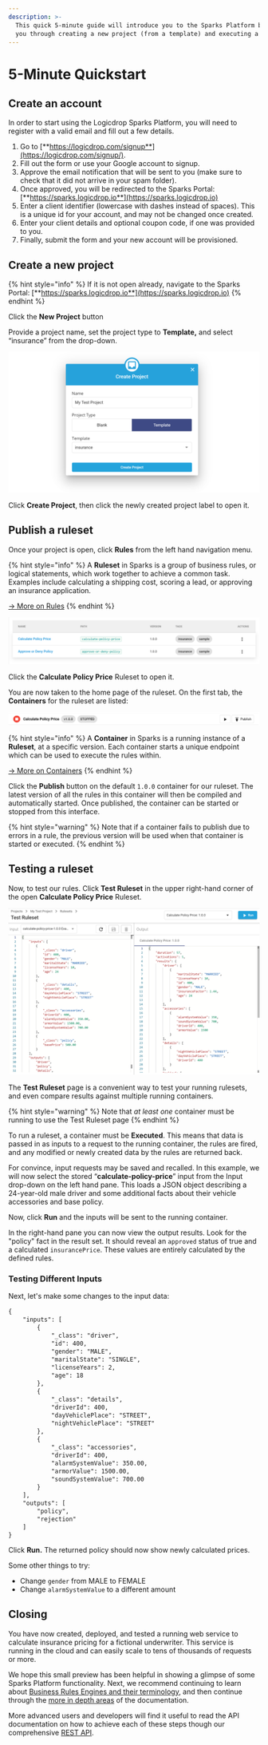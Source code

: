 ```yaml
---
description: >-
  This quick 5-minute guide will introduce you to the Sparks Platform by walking
  you through creating a new project (from a template) and executing a ruleset.
---
```


# 5-Minute Quickstart

## Create an account

In order to start using the Logicdrop Sparks Platform, you will need to register with a valid email and fill out a few details.

1. Go to [**https://logicdrop.com/signup**](https://logicdrop.com/signup/).
2. Fill out the form or use your Google account to signup.
3. Approve the email notification that will be sent to you \(make sure to check that it did not arrive in your spam folder\). 
4. Once approved, you will be redirected to the Sparks Portal: [**https://sparks.logicdrop.io**](https://sparks.logicdrop.io)
5. Enter a client identifier \(lowercase with dashes instead of spaces\). This is a unique id for your account, and may not be changed once created.
6. Enter your client details and optional coupon code, if one was provided to you.
7. Finally, submit the form and your new account will be provisioned.

## Create a new project

{% hint style="info" %}
If it is not open already, navigate to the Sparks Portal: [**https://sparks.logicdrop.io**](https://sparks.logicdrop.io)
{% endhint %}

Click the **New Project** button

Provide a project name, set the project type to **Template,** and select “insurance” from the drop-down.

![](../../.gitbook/assets/create-project.png)

Click **Create Project**, then click the newly created project label to open it.

## Publish a ruleset

Once your project is open, click **Rules** from the left hand navigation menu.

{% hint style="info" %}
A **Ruleset** in Sparks is a group of business rules, or logical statements, which work together to achieve a common task. Examples include calculating a shipping cost, scoring a lead, or approving an insurance application.

[→ More on Rules](../compute-intro.md)
{% endhint %}

![The Ruleset List Interface](../../.gitbook/assets/projects.png)

Click the **Calculate Policy Price** Ruleset to open it.

You are now taken to the home page of the ruleset. On the first tab, the **Containers** for the ruleset are listed:

![](../../.gitbook/assets/container.png)

{% hint style="info" %}
A **Container** in Sparks is a running instance of a **Ruleset**, at a specific version. Each container starts a unique endpoint which can be used to execute the rules within.

[→ More on Containers](../compute-intro.md#containers)
{% endhint %}

Click the **Publish** button on the default `1.0.0` container for our ruleset. The latest version of all the rules in this container will then be compiled and automatically started. Once published, the container can be started or stopped from this interface.

{% hint style="warning" %}
Note that if a container fails to publish due to errors in a rule, the previous version will be used when that container is started or executed.
{% endhint %}

## Testing a ruleset

Now, to test our rules. Click **Test Ruleset** in the upper right-hand corner of the open **Calculate Policy Price** Ruleset.

![ The Test Ruleset Page](../../.gitbook/assets/test-ruleset.png)

The **Test Ruleset** page is a convenient way to test your running rulesets, and even compare results against multiple running containers.

{% hint style="warning" %}
Note that _at least one_ container must be running to use the Test Ruleset page
{% endhint %}

To run a ruleset, a container must be **Executed**. This means that data is passed in as inputs to a request to the running container, the rules are fired, and any modified or newly created data by the rules are returned back.

For convince, input requests may be saved and recalled. In this example, we will now select the stored “**calculate-policy-price**” input from the Input drop-down on the left hand pane. This loads a JSON object describing a 24-year-old male driver and some additional facts about their vehicle accessories and base policy.

Now, click **Run** and the inputs will be sent to the running container.

In the right-hand pane you can now view the output results. Look for the "policy" fact in the result set. It should reveal an `approved` status of true and a calculated `insurancePrice`. These values are entirely calculated by the defined rules.

### Testing Different Inputs

Next, let's make some changes to the input data:

```text
{
    "inputs": [
        {
            "_class": "driver",
            "id": 400,
            "gender": "MALE",
            "maritalState": "SINGLE",
            "licenseYears": 2,
            "age": 18
        },
        {
            "_class": "details",
            "driverId": 400,
            "dayVehiclePlace": "STREET",
            "nightVehiclePlace": "STREET"
        },
        {
            "_class": "accessories",
            "driverId": 400,
            "alarmSystemValue": 350.00,
            "armorValue": 1500.00,
            "soundSystemValue": 700.00
        }
    ],
    "outputs": [
        "policy",
        "rejection"
    ]
}
```

Click **Run.** The returned policy should now show newly calculated prices.

Some other things to try:

* Change `gender` from MALE to FEMALE
* Change `alarmSystemValue` to a different amount

## Closing

You have now created, deployed, and tested a running web service to calculate insurance pricing for a fictional underwriter. This service is running in the cloud and can easily scale to tens of thousands of requests or more.

We hope this small preview has been helpful in showing a glimpse of some Sparks Platform functionality. Next, we recommend continuing to learn about [Business Rules Engines and their terminology](../compute-intro.md), and then continue through the [more in depth areas](authoring-decision-tables/) of the documentation.

More advanced users and developers will find it useful to read the API documentation on how to achieve each of these steps though our comprehensive [REST API](https://docs.logicdrop.io).

